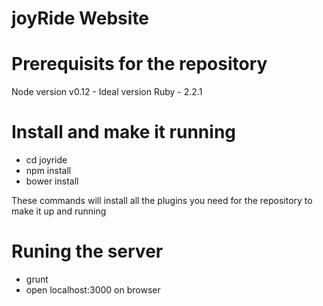 # joyRide Website

# Prerequisits for the repository
Node version v0.12 - Ideal version
Ruby - 2.2.1

# Install and make it running
* cd joyride
* npm install
* bower install
 
These commands will install all the plugins you need for the repository to make it up and running

# Runing the server
* grunt
* open localhost:3000 on browser